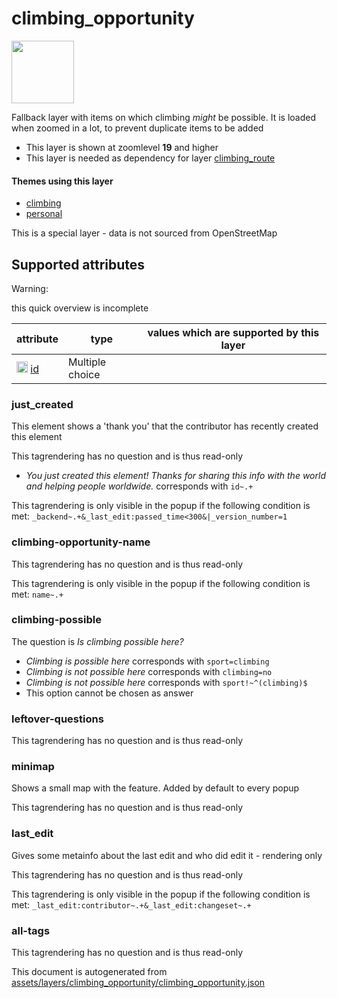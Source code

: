[//]: # (WARNING: this file is automatically generated. Please find the sources at the bottom and edit those sources)

 climbing_opportunity 
======================



<img src='https://mapcomplete.org/./assets/themes/climbing/climbing_unknown.svg' height="100px"> 

Fallback layer with items on which climbing _might_ be possible. It is loaded when zoomed in a lot, to prevent duplicate items to be added






  - This layer is shown at zoomlevel **19** and higher
  - This layer is needed as dependency for layer [climbing_route](#climbing_route)




#### Themes using this layer 





  - [climbing](https://mapcomplete.org/climbing)
  - [personal](https://mapcomplete.org/personal)


This is a special layer - data is not sourced from OpenStreetMap



 Supported attributes 
----------------------



Warning: 

this quick overview is incomplete



attribute | type | values which are supported by this layer
----------- | ------ | ------------------------------------------
[<img src='https://mapcomplete.org/assets/svg/statistics.svg' height='18px'>](https://taginfo.openstreetmap.org/keys/id#values) [id](https://wiki.openstreetmap.org/wiki/Key:id) | Multiple choice | 




### just_created 



This element shows a 'thank you' that the contributor has recently created this element

This tagrendering has no question and is thus read-only





  - *You just created this element! Thanks for sharing this info with the world and helping people worldwide.*  corresponds with  `id~.+`


This tagrendering is only visible in the popup if the following condition is met: `_backend~.+&_last_edit:passed_time<300&|_version_number=1`



### climbing-opportunity-name 



This tagrendering has no question and is thus read-only



This tagrendering is only visible in the popup if the following condition is met: `name~.+`



### climbing-possible 



The question is  *Is climbing possible here?*





  - *Climbing is possible here*  corresponds with  `sport=climbing`
  - *Climbing is not possible here*  corresponds with  `climbing=no`
  - *Climbing is not possible here*  corresponds with  `sport!~^(climbing)$`
  - This option cannot be chosen as answer




### leftover-questions 



This tagrendering has no question and is thus read-only





### minimap 



Shows a small map with the feature. Added by default to every popup

This tagrendering has no question and is thus read-only





### last_edit 



Gives some metainfo about the last edit and who did edit it - rendering only

This tagrendering has no question and is thus read-only



This tagrendering is only visible in the popup if the following condition is met: `_last_edit:contributor~.+&_last_edit:changeset~.+`



### all-tags 



This tagrendering has no question and is thus read-only

 

This document is autogenerated from [assets/layers/climbing_opportunity/climbing_opportunity.json](https://github.com/pietervdvn/MapComplete/blob/develop/assets/layers/climbing_opportunity/climbing_opportunity.json)
